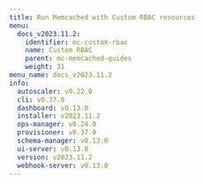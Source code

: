 ```yaml
---
title: Run Memcached with Custom RBAC resources
menu:
  docs_v2023.11.2:
    identifier: mc-custom-rbac
    name: Custom RBAC
    parent: mc-memcached-guides
    weight: 31
menu_name: docs_v2023.11.2
info:
  autoscaler: v0.22.0
  cli: v0.37.0
  dashboard: v0.13.0
  installer: v2023.11.2
  ops-manager: v0.24.0
  provisioner: v0.37.0
  schema-manager: v0.13.0
  ui-server: v0.13.0
  version: v2023.11.2
  webhook-server: v0.13.0
---
```


